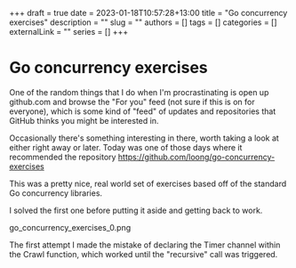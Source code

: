 +++ 
draft = true
date = 2023-01-18T10:57:28+13:00
title = "Go concurrency exercises"
description = ""
slug = ""
authors = []
tags = []
categories = []
externalLink = ""
series = []
+++
# Go concurrency exercises

One of the random things that I do when I'm procrastinating is open up github.com and browse the "For you" feed (not
sure if this is on for everyone), which is some kind of "feed" of updates and repositories that GitHub thinks you might
be interested in.

Occasionally there's something interesting in there, worth taking a look at either right away or later. Today was one of
those days where it recommended the repository https://github.com/loong/go-concurrency-exercises

This was a pretty nice, real world set of exercises based off of the standard Go concurrency libraries.

I solved the first one before putting it aside and getting back to work.

go_concurrency_exercises_0.png

The first attempt I made the mistake of declaring the Timer channel within the Crawl function, which worked until the
"recursive" call was triggered. 
